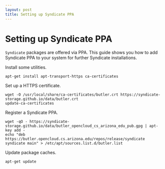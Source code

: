 ```yaml
---
layout: post
title: Setting up Syndicate PPA
---
```


Setting up Syndicate PPA
========================

`Syndicate` packages are offered via PPA. This guide shows you how to add 
Syndicate PPA to your system for further Syndicate installations.


Install some utilities.
```
apt-get install apt-transport-https ca-certificates
```

Set up a HTTPS certificate.
```
wget -O /usr/local/share/ca-certificates/butler.crt https://syndicate-storage.github.io/data/butler.crt
update-ca-certificates
```

Register a Syndicate PPA.
```
wget -qO - https://syndicate-storage.github.io/data/butler_opencloud_cs_arizona_edu_pub.gpg | apt-key add -
echo "deb https://butler.opencloud.cs.arizona.edu/repos/release/syndicate syndicate main" > /etc/apt/sources.list.d/butler.list
```

Update package caches.
```
apt-get update
```
